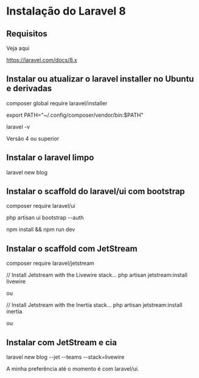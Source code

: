 # Instalação do Laravel 8

## Requisitos
Veja aqui

https://laravel.com/docs/8.x

## Instalar ou atualizar o laravel installer no Ubuntu e derivadas

composer global require laravel/installer

export PATH="~/.config/composer/vendor/bin:$PATH"

laravel -v

Versão 4 ou superior

## Instalar o laravel limpo

laravel new blog

## Instalar o scaffold do laravel/ui com bootstrap

composer require laravel/ui

php artisan ui bootstrap --auth

npm install && npm run dev

## Instalar o scaffold com JetStream

composer require laravel/jetstream

// Install Jetstream with the Livewire stack...
php artisan jetstream:install livewire

ou

// Install Jetstream with the Inertia stack...
php artisan jetstream:install inertia

ou

## Instalar com JetStream e cia

laravel new blog --jet --teams --stack=livewire

A minha preferência até o momento é com laravel/ui.
